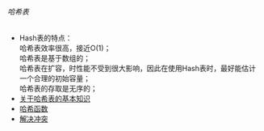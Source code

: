 ###### 哈希表

- Hash表的特点：  
哈希表效率很高，接近O(1)；  
哈希表是基于数组的；  
哈希表在扩容，时性能不受到很大影响，因此在使用Hash表时，最好能估计一个合理的初始容量；  
哈希表的存取是无序的；  
- [关于哈希表的基本知识](Hash_Node.md)
- [哈希函数](Hash_HashFunction.md)
- [解决冲突](Hash_Conflict.md)



